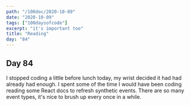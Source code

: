 ```yaml
---
path: "/100doc/2020-10-09"
date: "2020-10-09"
tags: ["100daysofcode"]
excerpt: "it's important too"
title: "Reading"
day: "84"
---
```


## Day 84

I stopped coding a little before lunch today, my wrist decided it had had already had enough. I spent some of the time I would have been coding reading some React docs to refresh synthetic events. There are so many event types, it's nice to brush up every once in a while.